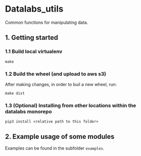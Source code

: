# Datalabs_utils

Common functions for manipulating data.

## 1. Getting started

### 1.1 Build local virtualenv

```
make
```

### 1.2 Build the wheel (and upload to aws s3)

After making changes, in order to buil a new wheel, run:

```
make dist
```

### 1.3 (Optional) Installing from other locations within the datalabs monorepo

```
pip3 install <relative path to this folder>
```

## 2. Example usage of some modules

Examples can be found in the subfolder `examples`.

